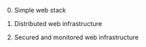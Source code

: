 0. Simple web stack

1. Distributed web infrastructure

2. Secured and monitored web infrastructure
